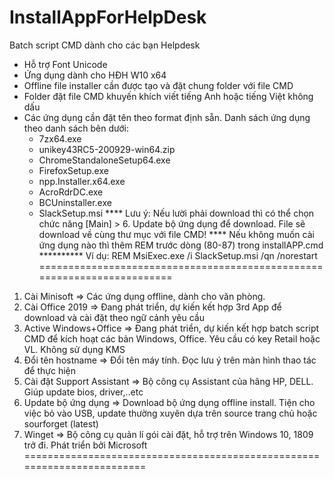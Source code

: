 # InstallAppForHelpDesk

Batch script CMD dành cho các bạn Helpdesk 
- Hỗ trợ Font Unicode
- Ứng dụng dành cho HĐH W10 x64
- Offline file installer cần được tạo và đặt chung folder với file CMD
- Folder đặt file CMD khuyến khích viết tiếng Anh hoặc tiếng Việt không dấu
- Các ứng dụng cần đặt tên theo format định sẵn. Danh sách ứng dụng theo danh sách bên dưới:
  + 7zx64.exe
  + unikey43RC5-200929-win64.zip
  + ChromeStandaloneSetup64.exe
  + FirefoxSetup.exe
  + npp.Installer.x64.exe
  + AcroRdrDC.exe
  + BCUninstaller.exe
  + SlackSetup.msi
**** Lưu ý: Nếu lười phải download thì có thể chọn chức năng [Main] > 6. Update bộ ứng dụng để download. File sẽ download về cùng thư mục với file CMD!
**** Nếu không muốn cài ứng dụng nào thì thêm REM trước dòng (80-87) trong installAPP.cmd
********** Ví dụ: REM MsiExec.exe /i SlackSetup.msi /qn /norestart
========================================================================
1. Cài Minisoft
=> Các ứng dụng offline, dành cho văn phòng. 
2. Cài Office 2019
=> Đang phát triển, dự kiến kết hợp 3rd App để download và cài đặt theo ngữ cảnh yêu cầu
3. Active Windows+Office
=> Đang phát triển, dự kiến kết hợp batch script CMD để kích hoạt các bản Windows, Office. Yêu cầu có key Retail hoặc VL. Không sử dụng KMS
4. Đổi tên hostname
=> Đổi tên máy tính. Đọc lưu ý trên màn hình thao tác để thực hiện
5. Cài đặt Support Assistant
=> Bộ công cụ Assistant của hãng HP, DELL. Giúp update bios, driver,..etc
6. Update bộ ứng dụng
=> Download bộ ứng dụng offline install. Tiện cho việc bỏ vào USB, update thường xuyên dựa trên source trang chủ hoặc sourforget (latest)
7. Winget
=> Bộ công cụ quản lí gói cài đặt, hỗ trợ trên Windows 10, 1809 trở đi. Phát triển bởi Microsoft
========================================================================
